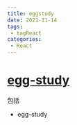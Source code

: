 ```yaml
---
title: eggstudy
date: 2021-11-14
tags:
 - tagReact
categories:
 - React
---
```


# [egg-study](https://gitee.com/garvinew/egg-study)
包括
- egg-study

